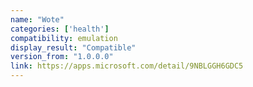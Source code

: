 ```yaml
---
name: "Wote"
categories: ['health']
compatibility: emulation
display_result: "Compatible"
version_from: "1.0.0.0"
link: https://apps.microsoft.com/detail/9NBLGGH6GDC5
---
```

